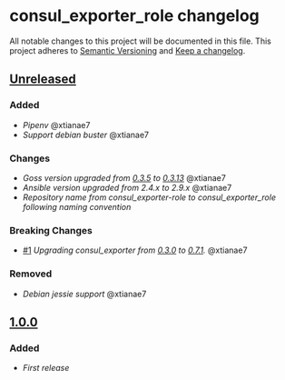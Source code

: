 # consul_exporter_role changelog

All notable changes to this project will be documented in this file.
This project adheres to [Semantic Versioning](http://semver.org/) and [Keep a changelog](https://github.com/olivierlacan/keep-a-changelog).


## [Unreleased](https://github.com/idealista/prometheus_consul_exporter_role/tree/develop)
### Added
- *Pipenv* @xtianae7
- *Support debian buster* @xtianae7

### Changes
- *Goss version upgraded from [0.3.5](https://github.com/aelsabbahy/goss/releases/tag/v0.3.5) to [0.3.13](https://github.com/aelsabbahy/goss/releases/tag/v0.3.13)* @xtianae7
- *Ansible version upgraded from 2.4.x to 2.9.x* @xtianae7
- *Repository name from consul_exporter-role to consul_exporter_role following naming convention*

### Breaking Changes
- [#1](https://github.com/idealista/prometheus_consul_exporter-role/issues/1) *Upgrading consul_exporter from [0.3.0](https://github.com/prometheus/consul_exporter/releases/tag/v0.3.0) to [0.7.1](https://github.com/prometheus/consul_exporter/releases/tag/v0.7.1).* @xtianae7

### Removed
- *Debian jessie support* @xtianae7

## [1.0.0](https://github.com/idealista/prometheus_consul_exporter_role/tree/1.0.0)
### Added
- *First release*
